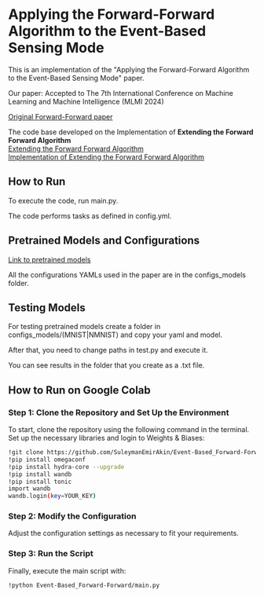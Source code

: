 # Applying the Forward-Forward Algorithm to the Event-Based Sensing Mode
This is an implementation of the "Applying the Forward-Forward Algorithm to the Event-Based Sensing Mode" paper. 

Our paper: Accepted to The 7th International Conference on Machine Learning and Machine Intelligence (MLMI 2024)

[Original Forward-Forward paper](https://arxiv.org/pdf/2212.13345.pdf) 

The code base developed on the Implementation of **Extending the Forward Forward Algorithm** <br>
[Extending the Forward Forward Algorithm](https://arxiv.org/pdf/2307.04205.pdf) <br>
[Implementation of Extending the Forward Forward Algorithm](https://github.com/Ads-cmu/ForwardForward) <br>

## How to Run

To execute the code, run main.py.

The code performs tasks as defined in config.yml.

## Pretrained Models and Configurations

[Link to pretrained models](https://drive.google.com/drive/folders/1WWv2uvlVXp3eaerJ0P0QrBhvDq46dFt-?usp=sharing) <be>

All the configurations YAMLs used in the paper are in the configs_models folder.

## Testing Models

For testing pretrained models create a folder in configs_models/(MNIST|NMNIST) and copy your yaml and model.

After that, you need to change paths in test.py and execute it.

You can see results in the folder that you create as a .txt file.

## How to Run on Google Colab

### Step 1: Clone the Repository and Set Up the Environment
To start, clone the repository using the following command in the terminal.
Set up the necessary libraries and login to Weights & Biases:
```bash 
!git clone https://github.com/SuleymanEmirAkin/Event-Based_Forward-Forward.git
!pip install omegaconf
!pip install hydra-core --upgrade
!pip install wandb
!pip install tonic
import wandb
wandb.login(key=YOUR_KEY)
```

### Step 2: Modify the Configuration
Adjust the configuration settings as necessary to fit your requirements.


### Step 3: Run the Script
Finally, execute the main script with:

```bash
!python Event-Based_Forward-Forward/main.py
```





